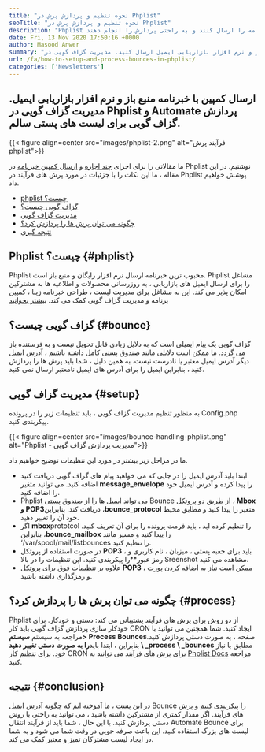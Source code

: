 ```yaml
---
title: "نحوه تنظیم و پردازش پرش در Phplist" 
seoTitle: "نحوه تنظیم و پردازش پرش در Phplist" 
description: "Phplist لیست پستی خود میزبان قدرتمند و مدیر خبرنامه است. این به مشاغل کمک می کند تا کمپین های خبرنامه را ارسال کنند و به راحتی پردازش را انجام دهند." 
date: Fri, 13 Nov 2020 17:50:16 +0000
author: Masood Anwer
summary: "کمپین را با خبرنامه منبع باز و نرم افزار بازاریابی ایمیل ارسال کنید. مدیریت گزاف گویی در Phplist و Automate پردازش گزاف گویی برای لیست های پستی سالم." 
url: /fa/how-to-setup-and-process-bounces-in-phplist/
categories: ['Newsletters']
---
```


## ارسال کمپین با خبرنامه منبع باز و نرم افزار بازاریابی ایمیل. مدیریت گزاف گویی در Phplist و Automate پردازش گزاف گویی برای لیست های پستی سالم.

{{< figure align=center src="images/phplist-2.png" alt="فرآیند پرش phplist">}}

ما مقالاتی را برای اجرای [چند اجاره][1] و [ارسال کمپین خبرنامه][2] در Phplist نوشتیم. در این مقاله ، ما این نکات را با جزئیات در مورد پرش های فرآیند در Phplist پوشش خواهیم داد.
  * [phplist چیست؟][3]
  * [گزاف گویی چیست؟][4]
  * [مدیریت گزاف گویی][5]
  * [چگونه می توان پرش ها را پردازش کرد؟][6]
  * [نتیجه گیری][7]

## Phplist چیست؟ {#phplist}

Phplist محبوب ترین خبرنامه ارسال نرم افزار رایگان و منبع باز است. Phplist مشاغل را برای ارسال ایمیل های بازاریابی ، به روزرسانی محصولات و اطلاعیه ها به مشترکین امکان پذیر می کند. این به مشاغل برای مدیریت لیست ، طراحی خبرنامه زیبا ، کمپین برنامه و مدیریت گزاف گویی کمک می کند. [بیشتر بخوانید][8]

## گزاف گویی چیست؟ {#bounce}

گزاف گویی یک پیام ایمیلی است که به دلایل زیادی قابل تحویل نیست و به فرستنده باز می گردد. ما ممکن است دلایلی مانند صندوق پستی کامل داشته باشیم ، آدرس ایمیل دیگر آدرس ایمیل معتبر یا نادرست نیست. به همین دلیل ، شما باید پرش ها را پردازش کنید ، بنابراین ایمیل را برای آدرس های ایمیل نامعتبر ارسال نمی کنید.

## مدیریت گزاف گویی {#setup}

به منظور تنظیم مدیریت گزاف گویی ، باید تنظیمات زیر را در پرونده Config.php پیکربندی کنید.

{{< figure align=center src="images/bounce-handling-phplist.png" alt="Phplist - مدیریت پردازش گزاف گویی">}}

ما در مراحل زیر بیشتر در مورد این تنظیمات توضیح خواهیم داد.
  * ابتدا باید آدرس ایمیل را در جایی که می خواهید پیام های گزاف گویی دریافت کنید اضافه کنید. می توانید متغیر **message_envelope** را پیدا کرده و آدرس ایمیل خود را اضافه کنید.
* Phplist می تواند ایمیل ها را از صندوق پستی Bounce از طریق دو پروتکل ، **Mbox و POP3**دریافت کند. بنابراین ،**bounce_protocol** متغیر را پیدا کنید و مطابق محیط خود آن را تغییر دهید.
* اگر **mbox**prototcol را تنظیم کرده اید ، باید فرمت پرونده را برای آن تعریف کنید. بنابراین ،**bounce_mailbox** را پیدا کنید و مسیر مانند ‘/var/spool/mail/listbounces را تنظیم کنید.
* در صورت استفاده از پروتکل **POP3** ، باید برای جعبه پستی ، میزبان ، نام کاربری و رمز عبور**را پیکربندی کنید. این تنظیمات را در بالا Sreenshot مشاهده می کنید.
* علاوه بر تنظیمات فوق برای پروتکل **POP3** ، ممکن است نیاز به اضافه کردن پورت و رمزگذاری داشته باشید.

## چگونه می توان پرش ها را پردازش کرد؟ {#process}

Phplist از دو روش برای پرش های فرآیند پشتیبانی می کند: دستی و خودکار. برای خودکار سازی پردازش گزاف گویی باید کار CRON ایجاد کنید. شما همچنین می توانید با مراجعه به سیستم **سیستم> Process Bounces**صفحه ، به صورت دستی پردازش کنید. بنابراین ، ابتدا باید**را به صورت دستی تغییر دهید \ _process \ _bounces** مطابق با نیاز خود. برای تنظیم کار CRON برای پرش های فرآیند می توانید به [Phplist Docs][9] مراجعه کنید.

## نتیجه {#conclusion}

در این پست ، ما آموخته ایم که چگونه آدرس ایمیل Bounce را پیکربندی کنیم و پرش های فرآیند. اگر مقدار کمتری از مشترکین داشته باشید ، می توانید به راحتی با روش دستی پردازش کنید. با این حال ، شما باید از فرآیند انتقال Automate Bounce برای لیست های بزرگ استفاده کنید. این باعث صرفه جویی در وقت شما می شود و به شما در ایجاد لیست مشترکان تمیز و معتبر کمک می کند.



[1]: https://blog.containerize.com/newsletter/how-to-implement-multi-tenancy-in-phplist/
[2]: https://blog.containerize.com/newsletter/how-to-create-and-send-newsletter-using-phplist/
[3]: #phplist
[4]: #bounce
[5]: #setup
[6]: #process
[7]: #conclusion
[8]: https://products.containerize.com/newsletter/phplist
[9]: https://www.phplist.org/manual/books/phplist-manual/page/setting-up-your-cron
